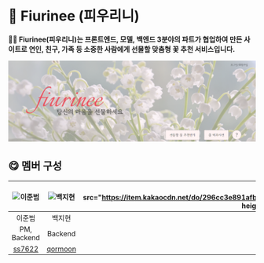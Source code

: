# 🌹 Fiurinee (피우리니)
**👐🏻 Fiurinee(피우리니)는 프론트엔드, 모델, 백엔드 3분야의 파트가 협업하여 만든 사이트로 연인, 친구, 가족 등 소중한 사람에게 선물할 맞춤형 꽃 추천 서비스입니다.**

![피우리니 홈페이지)](image/fiurinee.png)
<br/>

## 😋 멤버 구성

| ![이준범](image/이준범.png)  | ![백지현](image/백지현.png)|![이시영](img src="https://item.kakaocdn.net/do/296cc3e891afb5542018b43229eb30ccac8e738cb631e72fdb9a96b36413984e" height=150 width=150)| ![김문희](img src="https://item.kakaocdn.net/do/296cc3e891afb5542018b43229eb30ccac8e738cb631e72fdb9a96b36413984e" height=150 width=150)  | ![김민지](image/김민지.png)   |  ![원종효](image/원종효.png) |  ![김혜원](image/김혜원.png) |
|:---:|:---:|:---:|:---:|:---:|:---:|:---:|
| 이준범  |  백지현  | 이시영   | 김문희  | 김민지   | 원종효  | 김혜원  |
| PM, Backend   |  Backend  |  Frontend | Frontend  | Data analysis  | Data analysis  | Data analysis  |
| [ss7622](https://github.com/ss7622)  | [qormoon](https://github.com/qormoon)  | [Yeong-si](https://github.com/Yeong-si)  |  [moon0727](https://github.com/moon0727) | [ggororok](https://github.com/ggororok)  | [wonjonghyo](https://github.com/wonjonghyo)  | [hxe0ne](https://github.com/hxe0ne)  |

